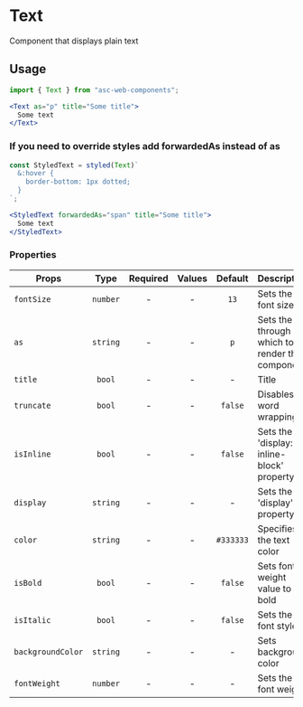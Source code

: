 # Text

Component that displays plain text

## Usage

```js
import { Text } from "asc-web-components";
```

```jsx
<Text as="p" title="Some title">
  Some text
</Text>
```

### If you need to override styles add forwardedAs instead of as

```js
const StyledText = styled(Text)`
  &:hover {
    border-bottom: 1px dotted;
  }
`;
```

```jsx
<StyledText forwardedAs="span" title="Some title">
  Some text
</StyledText>
```

### Properties

| Props             |   Type   | Required | Values |  Default  | Description                                        |
| ----------------- | :------: | :------: | :----: | :-------: | -------------------------------------------------- |
| `fontSize`        | `number` |    -     |   -    |   `13`    | Sets the font size                                 |
| `as`              | `string` |    -     |   -    |    `p`    | Sets the tag through which to render the component |
| `title`           |  `bool`  |    -     |   -    |     -     | Title                                              |
| `truncate`        |  `bool`  |    -     |   -    |  `false`  | Disables word wrapping                             |
| `isInline`        |  `bool`  |    -     |   -    |  `false`  | Sets the 'display: inline-block' property          |
| `display`         | `string` |    -     |   -    |     -     | Sets the 'display' property                        |
| `color`           | `string` |    -     |   -    | `#333333` | Specifies the text color                           |
| `isBold`          |  `bool`  |    -     |   -    |  `false`  | Sets font weight value ​​to bold                   |
| `isItalic`        |  `bool`  |    -     |   -    |  `false`  | Sets the font style                                |
| `backgroundColor` | `string` |    -     |   -    |     -     | Sets background color                              |
| `fontWeight`      | `number` |    -     |   -    |     -     | Sets the font weight                               |
